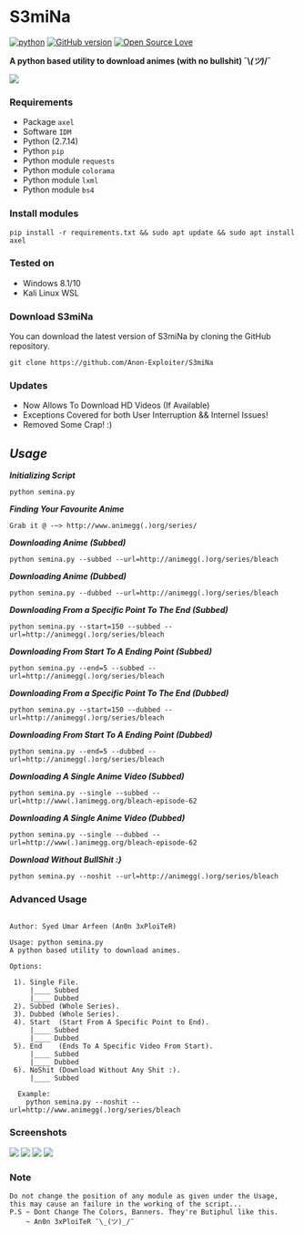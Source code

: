 # S3miNa
[![python](https://img.shields.io/badge/python-2.7-blue.svg)](https://www.python.org/downloads/)
[![GitHub version](https://d25lcipzij17d.cloudfront.net/badge.svg?id=gh&type=1&v=1.0.1&x2=0)](http://badge.fury.io/gh/boennemann%2Fbadges)
[![Open Source Love](https://badges.frapsoft.com/os/mit/mit.svg?v=102)](https://github.com/ellerbrock/open-source-badge/)

**A python based utility to download animes (with no bullshit) ¯\\_(ツ)_/¯**

<img src="https://i.imgur.com/0bwOcSS.png" />

### Requirements

- Package `axel`
- Software `IDM`
- Python (2.7.14)
- Python `pip`
- Python module `requests`
- Python module `colorama`
- Python module `lxml`
- Python module `bs4`

### Install modules

	pip install -r requirements.txt && sudo apt update && sudo apt install axel
	
### Tested on

- Windows 8.1/10
- Kali Linux WSL
 
### Download S3miNa

You can download the latest version of S3miNa by cloning the GitHub repository.

	git clone https://github.com/Anon-Exploiter/S3miNa
	
### Updates

- Now Allows To Download HD Videos (If Available)
- Exceptions Covered for both User Interruption && Internel Issues!
- Removed Some Crap! :)


## ***Usage***

***Initializing Script***

	python semina.py

***Finding Your Favourite Anime***

	Grab it @ -~> http://www.animegg(.)org/series/

***Downloading Anime (Subbed)***

    python semina.py --subbed --url=http://animegg(.)org/series/bleach
  
***Downloading Anime (Dubbed)***

    python semina.py --dubbed --url=http://animegg(.)org/series/bleach
  
***Downloading From a Specific Point To The End (Subbed)***

    python semina.py --start=150 --subbed --url=http://animegg(.)org/series/bleach
  
***Downloading From Start To A Ending Point (Subbed)***

    python semina.py --end=5 --subbed --url=http://animegg(.)org/series/bleach
  
***Downloading From a Specific Point To The End (Dubbed)***

    python semina.py --start=150 --dubbed --url=http://animegg(.)org/series/bleach
  
***Downloading From Start To A Ending Point (Dubbed)***

    python semina.py --end=5 --dubbed --url=http://animegg(.)org/series/bleach

***Downloading A Single Anime Video (Subbed)***

    python semina.py --single --subbed --url=http://www(.)animegg.org/bleach-episode-62

***Downloading A Single Anime Video (Dubbed)***

    python semina.py --single --dubbed --url=http://www(.)animegg.org/bleach-episode-62

***Download Without BullShit :}***

    python semina.py --noshit --url=http://animegg(.)org/series/bleach
	

### Advanced Usage

<pre><code>
Author: Syed Umar Arfeen (An0n 3xPloiTeR)

Usage: python semina.py
A python based utility to download animes.

Options:

 1). Single File.
  	 |____ Subbed
  	 |____ Dubbed
 2). Subbed (Whole Series).
 3). Dubbed (Whole Series).
 4). Start  (Start From A Specific Point to End).
  	 |____ Subbed
  	 |____ Dubbed
 5). End    (Ends To A Specific Video From Start).
  	 |____ Subbed
  	 |____ Dubbed
 6). NoShit (Download Without Any Shit :).
  	 |____ Subbed
  
  Example:
	python semina.py --noshit --url=http://www.animegg(.)org/series/bleach 
</code></pre>

### Screenshots

<img src="https://i.imgur.com/0bwOcSS.png" />
<img src="https://i.imgur.com/tsPYTg0.png" />
<img src="https://i.imgur.com/QbIGGu2.png" />
<img src="https://i.imgur.com/WMWwQfx.png" />

### Note 
<pre><code>Do not change the position of any module as given under the Usage, this may cause an failure in the working of the script...
P.S ~ Dont Change The Colors, Banners. They're Butiphul like this.
	~ An0n 3xPloiTeR ¯\_(ツ)_/¯
</code></pre>
